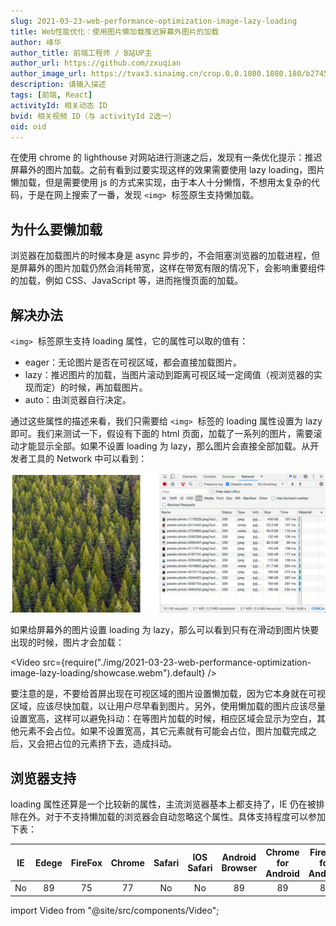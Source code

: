 ```yaml
---
slug: 2021-03-23-web-performance-optimization-image-lazy-loading
title: Web性能优化：使用图片懒加载推迟屏幕外图片的加载
author: 峰华
author_title: 前端工程师 / B站UP主
author_url: https://github.com/zxuqian
author_image_url: https://tvax3.sinaimg.cn/crop.0.0.1080.1080.180/b2745d44ly8g8s4muqeggj20u00u0n0k.jpg?KID=imgbed,tva&Expires=1582389585&ssig=EvXmyu%2FXsX
description: 请输入描述
tags: [前端, React]
activityId: 相关动态 ID
bvid: 相关视频 ID（与 activityId 2选一）
oid: oid
---
```


在使用 chrome 的 lighthouse 对网站进行测速之后，发现有一条优化提示：推迟屏幕外的图片加载。之前有看到过要实现这样的效果需要使用 lazy loading，图片懒加载，但是需要使用 js 的方式来实现，由于本人十分懒惰，不想用太复杂的代码，于是在网上搜索了一番，发现 `<img>`  标签原生支持懒加载。

## 为什么要懒加载

浏览器在加载图片的时候本身是 async 异步的，不会阻塞浏览器的加载进程，但是屏幕外的图片加载仍然会消耗带宽，这样在带宽有限的情况下，会影响重要组件的加载，例如 CSS、JavaScript 等，进而拖慢页面的加载。

<!-- truncate -->


## 解决办法

`<img>`  标签原生支持 loading 属性，它的属性可以取的值有：

- eager：无论图片是否在可视区域，都会直接加载图片。
- lazy：推迟图片的加载，当图片滚动到距离可视区域一定阈值（视浏览器的实现而定）的时候，再加载图片。
- auto：由浏览器自行决定。

通过这些属性的描述来看，我们只需要给 `<img>`  标签的 loading 属性设置为 lazy 即可。我们来测试一下，假设有下面的 html 页面，加载了一系列的图片，需要滚动才能显示全部。如果不设置 loading 为 lazy，那么图片会直接全部加载。从开发者工具的 Network 中可以看到：

![img](./img/2021-03-23-web-performance-optimization-image-lazy-loading/2021-03-23-12-07-04.webp)

如果给屏幕外的图片设置 loading 为 lazy，那么可以看到只有在滑动到图片快要出现的时候，图片才会加载：

<Video src={require("./img/2021-03-23-web-performance-optimization-image-lazy-loading/showcase.webm").default} />

要注意的是，不要给首屏出现在可视区域的图片设置懒加载，因为它本身就在可视区域，应该尽快加载，以让用户尽早看到图片。另外，使用懒加载的图片应该尽量设置宽高，这样可以避免抖动：在等图片加载的时候，相应区域会显示为空白，其他元素不会占位。如果不设置宽高，其它元素就有可能会占位，图片加载完成之后，又会把占位的元素挤下去，造成抖动。

## 浏览器支持

loading 属性还算是一个比较新的属性，主流浏览器基本上都支持了，IE 仍在被排除在外。对于不支持懒加载的浏览器会自动忽略这个属性。具体支持程度可以参加下表：

|  IE   | Edege | FireFox | Chrome | Safari | IOS Safari | Android Browser | Chrome for Android | FireFox for Android |
| :---: | :---: | :-----: | :----: | :----: | :--------: | :-------------: | :----------------: | :-----------------: |
|  No   |  89   |   75    |   77   |   No   |     No     |       89        |         89         |         86          |


import Video from "@site/src/components/Video";